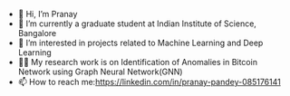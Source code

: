 - 👋 Hi, I’m Pranay
- 🌱 I’m currently a graduate student at Indian Institute of Science, Bangalore
- 👀 I’m interested in projects related to Machine Learning and Deep Learning
- ✍🏻 My research work is on Identification of Anomalies in Bitcoin Network using Graph Neural Network(GNN) 
- 📫 How to reach me:https://linkedin.com/in/pranay-pandey-085176141

<!---
pranaypandey-cds/pranaypandey-cds is a ✨ special ✨ repository because its `README.md` (this file) appears on your GitHub profile.
You can click the Preview link to take a look at your changes.
--->
